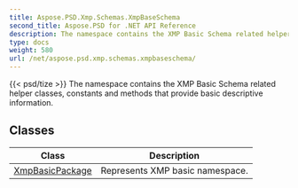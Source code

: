 ```yaml
---
title: Aspose.PSD.Xmp.Schemas.XmpBaseSchema
second_title: Aspose.PSD for .NET API Reference
description: The namespace contains the XMP Basic Schema related helper classes constants and methods that provide basic descriptive information
type: docs
weight: 580
url: /net/aspose.psd.xmp.schemas.xmpbaseschema/
---
```

{{< psd/tize >}}
The namespace contains the XMP Basic Schema related helper classes, constants and methods that provide basic descriptive information.

## Classes

| Class | Description |
| --- | --- |
| [XmpBasicPackage](./xmpbasicpackage/) | Represents XMP basic namespace. |


